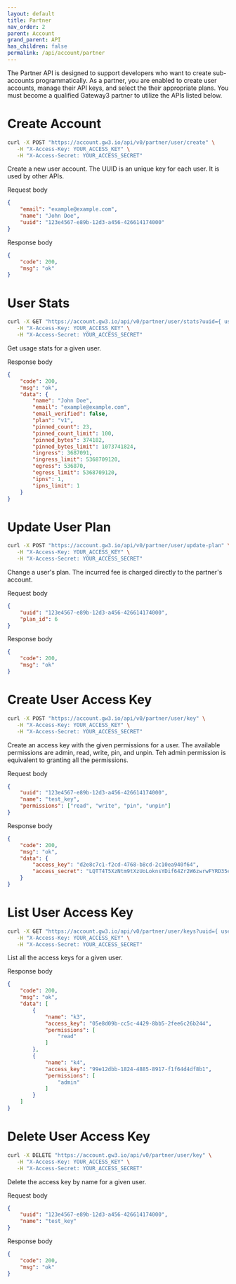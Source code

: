 ```yaml
---
layout: default
title: Partner
nav_order: 2
parent: Account
grand_parent: API
has_children: false
permalink: /api/account/partner
---
```


The Partner API is designed to support developers who want to create sub-accounts programmatically.
As a partner, you are enabled to create user accounts, manage their API keys, and select the their appropriate plans.
You must become a qualified Gateway3 partner to utilize the APIs listed below.

# Create Account

```bash
curl -X POST "https://account.gw3.io/api/v0/partner/user/create" \
   -H "X-Access-Key: YOUR_ACCESS_KEY" \
   -H "X-Access-Secret: YOUR_ACCESS_SECRET"
```
Create a new user account.
The UUID is an unique key for each user.
It is used by other APIs.

Request body

```json
{
    "email": "example@example.com",
    "name": "John Doe",
    "uuid": "123e4567-e89b-12d3-a456-426614174000"
}
```

Response body

```json
{
    "code": 200,
    "msg": "ok"
}
```

# User Stats

```bash
curl -X GET "https://account.gw3.io/api/v0/partner/user/stats?uuid={ user_uuid }" \
   -H "X-Access-Key: YOUR_ACCESS_KEY" \
   -H "X-Access-Secret: YOUR_ACCESS_SECRET"
```
Get usage stats for a given user.

Response body

```json
{
    "code": 200,
    "msg": "ok",
    "data": {
        "name": "John Doe",
        "email": "example@example.com",
        "email_verified": false,
        "plan": "v1",
        "pinned_count": 23,
        "pinned_count_limit": 100,
        "pinned_bytes": 374182,
        "pinned_bytes_limit": 1073741824,
        "ingress": 3687091,
        "ingress_limit": 5368709120,
        "egress": 536870,
        "egress_limit": 5368709120,
        "ipns": 1,
        "ipns_limit": 1
    }
}

```

# Update User Plan

```bash
curl -X POST "https://account.gw3.io/api/v0/partner/user/update-plan" \
   -H "X-Access-Key: YOUR_ACCESS_KEY" \
   -H "X-Access-Secret: YOUR_ACCESS_SECRET"
```
Change a user's plan.
The incurred fee is charged directly to the partner's account.

Request body

```json
{
    "uuid": "123e4567-e89b-12d3-a456-426614174000",
    "plan_id": 6
}
```

Response body

```json
{
    "code": 200,
    "msg": "ok"
}
```

# Create User Access Key

```bash
curl -X POST "https://account.gw3.io/api/v0/partner/user/key" \
   -H "X-Access-Key: YOUR_ACCESS_KEY" \
   -H "X-Access-Secret: YOUR_ACCESS_SECRET"
```
Create an access key with the given permissions for a user.
The available permissions are admin, read, write, pin, and unpin.
Teh admin permission is equivalent to granting all the permissions.

Request body

```json
{
    "uuid": "123e4567-e89b-12d3-a456-426614174000",
    "name": "test_key",
    "permissions": ["read", "write", "pin", "unpin"]
}
```

Response body

```json
{
    "code": 200,
    "msg": "ok",
    "data": {
        "access_key": "d2e8c7c1-f2cd-4768-b8cd-2c10ea940f64",
        "access_secret": "LQTT4T5XzNtm9tXzUoLoknsYDif64Zr2W6zwrwFYRD35egaGq+WGkPbderrgr+9bPP9fhozhAwu7Zv6YByVaMXdQklxu4wMb6WUnss4+BIzDlfJx2m2a3EBGCs3PMSwsICp5XwJ/Qe3YdFA8JuA5NwiMQ03GXyjN8fFBYNa0UYA="
    }
}
```

# List User Access Key

```bash
curl -X GET "https://account.gw3.io/api/v0/partner/user/keys?uuid={ user_uuid }" \
   -H "X-Access-Key: YOUR_ACCESS_KEY" \
   -H "X-Access-Secret: YOUR_ACCESS_SECRET"
```
List all the access keys for a given user.

Response body

```json
{
    "code": 200,
    "msg": "ok",
    "data": [
        {
            "name": "k3",
            "access_key": "05e8d09b-cc5c-4429-8bb5-2fee6c26b244",
            "permissions": [
                "read"
            ]
        },
        {
            "name": "k4",
            "access_key": "99e12dbb-1824-4885-8917-f1f64d4df8b1",
            "permissions": [
                "admin"
            ]
        }
    ]
}
```

# Delete User Access Key

```bash
curl -X DELETE "https://account.gw3.io/api/v0/partner/user/key" \
   -H "X-Access-Key: YOUR_ACCESS_KEY" \
   -H "X-Access-Secret: YOUR_ACCESS_SECRET"
```
Delete the access key by name for a given user.

Request body

```json
{
    "uuid": "123e4567-e89b-12d3-a456-426614174000",
    "name": "test_key"
}
```

Response body

```json
{
    "code": 200,
    "msg": "ok"
}
```
